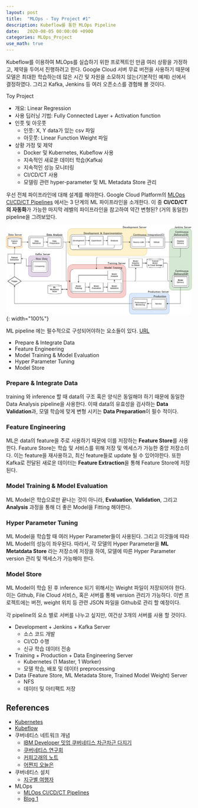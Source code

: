```yaml
---
layout: post
title:  "MLOps - Toy Project #1"
description: Kubeflow를 통한 MLOps Pipeline
date:   2020-08-05 00:00:00 +0900
categories: MLOps_Project
use_math: true
---
```


Kubeflow를 이용하여 MLOps를 실습하기 위한 프로젝트인 만큼 여러 상황을 가정하고, 제약을 두어서 진행하려고 한다. Google Cloud 서버 무료 버전을 사용하기 때문에 모델은 최대한 학습하는데 많은 시간 및 자원을 소모하지 않는(기본적인 예제) 선에서 결정하였다. 그리고 Kafka, Jenkins 등 여러 오픈소스를 경험해 볼 것이다.

Toy Project
- 개요: Linear Regression
- 사용 딥러닝 기법: Fully Connected Layer + Activation function
- 인풋 및 아웃풋
    - 인풋: X, Y data가 있는 csv 파일
    - 아웃풋: Linear Function Weight 파일
- 상황 가정 및 제약
    - Docker 및 Kubernetes, Kubeflow 사용
    - 지속적인 새로운 데이터 학습(Kafka)
    - 지속적인 성능 모니터링
    - CI/CD/CT 사용
    - 모델링 관련 hyper-parameter 및 ML Metadata Store 관리

우선 전체 파이프라인에 대해 설계를 해야한다. Google Cloud Platform의 [MLOps CI/CD/CT Pipelines](https://cloud.google.com/solutions/machine-learning/mlops-continuous-delivery-and-automation-pipelines-in-machine-learning) 에서는 3 단계의 ML 파이프라인을 소개한다. 이 중 **CI/CD/CT 의 자동화**가 가능한 마지막 레벨의 파이프라인을 참고하여 약간 변형된? (거의 동일한) pipeline을 그려보았다.

![pipeline](https://raw.githubusercontent.com/byeongjokim/byeongjokim.github.io/master/assets/images/mlops1/pipeline.png){: width="100%"}

ML pipeline 에는 필수적으로 구성되어야하는 요소들이 있다. [URL](https://growingdata.com.au/mlops-ci-cd-for-machine-learning-pipelines-model-deployment-with-kubeflow/?preview=true&_thumbnail_id=5121)
- Prepare & Integrate Data
- Feature Engineering
- Model Training & Model Evaluation
- Hyper Parameter Tuning
- Model Store

### Prepare & Integrate Data
training 와 inference 할 때 data의 구조 혹은 양식은 동일해야 하기 때문에 동일한 Data Analysis pipeline을 사용한다. 이때 data의 유효성을 검사하는 **Data Validation**과, 모델 학습에 맞게 변형 시키는 **Data Preparation**이 필수 적이다.

### Feature Engineering
ML은 data의 feature을 주로 사용하기 때문에 이를 저장하는 **Feature Store**를 사용한다. Feature Store는 학습 및 서비스를 위해 저장 및 엑세스가 가능한 중앙 저장소이다. 이는 feature을 재사용하고, 최신 feature들로 update 될 수 있어야한다. 또한 Kafka로 전달된 새로운 데이터는 **Feature Extraction**을 통해 Feature Store에 저장된다.

### Model Training & Model Evaluation
ML Model은 학습으로만 끝나는 것이 아니라, **Evaluation**, **Validation**, 그리고 **Analysis** 과정을 통해 더 좋은 Model을 Fitting 해야한다.

### Hyper Parameter Tuning
ML Model을 학습할 때 여러 Hyper Parameter들이 사용된다. 그리고 이것들에 따라 ML Model의 성능이 좌우된다. 따라서, 각 모델의 Hyper Parameter을 **ML Metatdata Store** 라는 저장소에 저장을 하여, 모델에 따른 Hyper Parameter version 관리 및 엑세스가 가능해야 한다.

### Model Store
ML Model이 학습 된 후 inference 되기 위해서는 Weight 파일이 저장되어야 한다. 이는 Github, File Cloud 서비스, 혹은 서버를 통해 version 관리가 가능하다. 이번 프로젝트에는 버전, weight 위치 등 관련 JSON 파일을 Github로 관리 할 예정이다.

각 pipeline의 요소 별로 서버를 나누고 싶지만, 여건상 3개의 서버를 사용 할 것이다.
- Development + Jenkins + Kafka Server
    - 소스 코드 개발
    - CI/CD 수행
    - 신규 학습 데이터 전송
- Training + Production + Data Engineering Server
    - Kubernetes (1 Master, 1 Worker)
    - 모델 학습, 배포 및 데이터 preprocessing
- Data (Feature Store, ML Metadata Store, Trained Model Weight) Server
    - NFS
    - 데이터 및 아티팩트 저장

## References
- [Kubernetes](https://kubernetes.io/docs/home/)
- [Kubeflow](https://www.kubeflow.org/docs/)
- 쿠버네티스 네트워크 개념
    - [IBM Developer 밋업 쿠버네티스 차근차근 다지기](https://www.youtube.com/watch?v=l42GttmnnZ4)
    - [쿠버네티스 연구회](https://www.youtube.com/watch?v=q1k_iOB3yig)
    - [커피고래의 노트](https://coffeewhale.com/)
    - [어쩐지 오늘은](https://zzsza.github.io/category/mlops/)
- 쿠버네티스 설치
    - [지구별 여행자](https://www.kangwoo.kr/2020/02/17/pc%EC%97%90-kubeflow-%EC%84%A4%EC%B9%98%ED%95%98%EA%B8%B0-1%EB%B6%80-nvidia-%EB%93%9C%EB%9D%BC%EC%9D%B4%EB%B2%84-docker-%EC%84%A4%EC%B9%98%ED%95%98%EA%B8%B0/)
- MLOps
    - [MLOps CI/CD/CT Pipelines](https://cloud.google.com/solutions/machine-learning/mlops-continuous-delivery-and-automation-pipelines-in-machine-learning)
    - [Blog 1](https://growingdata.com.au/mlops-ci-cd-for-machine-learning-pipelines-model-deployment-with-kubeflow/?preview=true&_thumbnail_id=5121)

